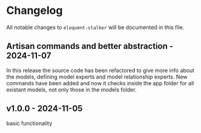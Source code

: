 # Changelog

All notable changes to `eloquent-stalker` will be documented in this file.

## Artisan commands and better abstraction - 2024-11-07

In this release the source code has been refactored to give more info about the models, defining model experts and model relationship experts. New commands have been added and now it checks inside the app folder for all existant models, not only those in the models folder.

## v1.0.0 - 2024-11-05

basic functionality
